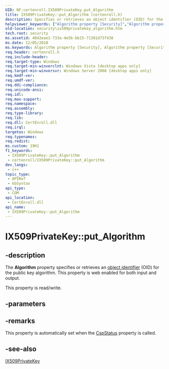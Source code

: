 ```yaml
---
UID: NF:certenroll.IX509PrivateKey.put_Algorithm
title: IX509PrivateKey::put_Algorithm (certenroll.h)
description: Specifies or retrieves an object identifier (OID) for the public key algorithm.
helpviewer_keywords: ["Algorithm property [Security]","Algorithm property [Security]","IX509PrivateKey interface","IX509PrivateKey interface [Security]","Algorithm property","IX509PrivateKey.Algorithm","IX509PrivateKey.put_Algorithm","IX509PrivateKey::Algorithm","IX509PrivateKey::get_Algorithm","IX509PrivateKey::put_Algorithm","certenroll/IX509PrivateKey::Algorithm","certenroll/IX509PrivateKey::get_Algorithm","certenroll/IX509PrivateKey::put_Algorithm","put_Algorithm","security.ix509privatekey_algorithm"]
old-location: security\ix509privatekey_algorithm.htm
tech.root: security
ms.assetid: 40d2eae1-733a-4e5b-bb15-71301d73f438
ms.date: 12/05/2018
ms.keywords: Algorithm property [Security], Algorithm property [Security],IX509PrivateKey interface, IX509PrivateKey interface [Security],Algorithm property, IX509PrivateKey.Algorithm, IX509PrivateKey.put_Algorithm, IX509PrivateKey::Algorithm, IX509PrivateKey::get_Algorithm, IX509PrivateKey::put_Algorithm, certenroll/IX509PrivateKey::Algorithm, certenroll/IX509PrivateKey::get_Algorithm, certenroll/IX509PrivateKey::put_Algorithm, put_Algorithm, security.ix509privatekey_algorithm
req.header: certenroll.h
req.include-header: 
req.target-type: Windows
req.target-min-winverclnt: Windows Vista [desktop apps only]
req.target-min-winversvr: Windows Server 2008 [desktop apps only]
req.kmdf-ver: 
req.umdf-ver: 
req.ddi-compliance: 
req.unicode-ansi: 
req.idl: 
req.max-support: 
req.namespace: 
req.assembly: 
req.type-library: 
req.lib: 
req.dll: CertEnroll.dll
req.irql: 
targetos: Windows
req.typenames: 
req.redist: 
ms.custom: 19H1
f1_keywords:
 - IX509PrivateKey::put_Algorithm
 - certenroll/IX509PrivateKey::put_Algorithm
dev_langs:
 - c++
topic_type:
 - APIRef
 - kbSyntax
api_type:
 - COM
api_location:
 - CertEnroll.dll
api_name:
 - IX509PrivateKey::put_Algorithm
---
```


# IX509PrivateKey::put_Algorithm


## -description

The <b>Algorithm</b> property specifies or retrieves an <a href="/windows/desktop/SecGloss/o-gly">object identifier</a> (OID) for the public key algorithm. This property is web enabled for both input and output.

This property is read/write.

## -parameters

## -remarks

This property is automatically set when the <a href="/windows/desktop/api/certenroll/nf-certenroll-ix509privatekey-get_cspstatus">CspStatus</a> property is called.

## -see-also

<a href="/windows/desktop/api/certenroll/nn-certenroll-ix509privatekey">IX509PrivateKey</a>

